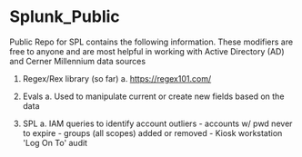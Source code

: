 # Splunk_Public
Public Repo for SPL contains the following information.  These modifiers are free to anyone and are most helpful in working with Active Directory (AD) and Cerner Millennium data sources

  1. Regex/Rex library (so far)
     a. https://regex101.com/

  2. Evals
     a. Used to manipulate current or create new fields based on the data

  3. SPL
     a. IAM queries to identify account outliers
         - accounts w/ pwd never to expire
         - groups (all scopes) added or removed
         - Kiosk workstation 'Log On To' audit
     
